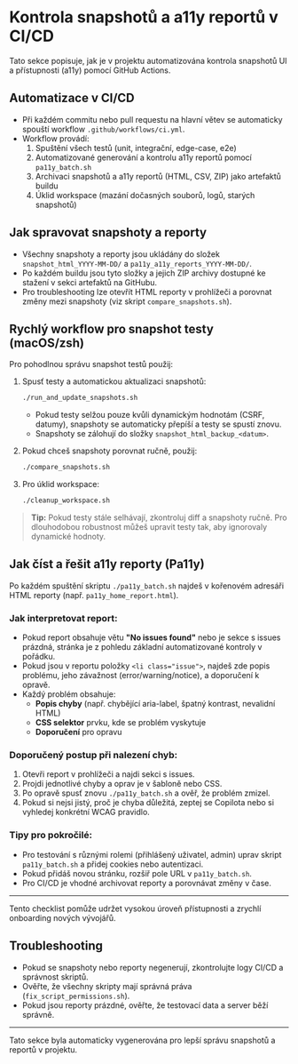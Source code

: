 # Kontrola snapshotů a a11y reportů v CI/CD

Tato sekce popisuje, jak je v projektu automatizována kontrola snapshotů UI a přístupnosti (a11y) pomocí GitHub Actions.

## Automatizace v CI/CD

- Při každém commitu nebo pull requestu na hlavní větev se automaticky spouští workflow `.github/workflows/ci.yml`.
- Workflow provádí:
  1. Spuštění všech testů (unit, integrační, edge-case, e2e)
  2. Automatizované generování a kontrolu a11y reportů pomocí `pa11y_batch.sh`
  3. Archivaci snapshotů a a11y reportů (HTML, CSV, ZIP) jako artefaktů buildu
  4. Úklid workspace (mazání dočasných souborů, logů, starých snapshotů)

## Jak spravovat snapshoty a reporty

- Všechny snapshoty a reporty jsou ukládány do složek `snapshot_html_YYYY-MM-DD/` a `pa11y_a11y_reports_YYYY-MM-DD/`.
- Po každém buildu jsou tyto složky a jejich ZIP archivy dostupné ke stažení v sekci artefaktů na GitHubu.
- Pro troubleshooting lze otevřít HTML reporty v prohlížeči a porovnat změny mezi snapshoty (viz skript `compare_snapshots.sh`).

## Rychlý workflow pro snapshot testy (macOS/zsh)

Pro pohodlnou správu snapshot testů použij:

1. Spusť testy a automatickou aktualizaci snapshotů:

   ```zsh
   ./run_and_update_snapshots.sh
   ```
   - Pokud testy selžou pouze kvůli dynamickým hodnotám (CSRF, datumy), snapshoty se automaticky přepíší a testy se spustí znovu.
   - Snapshoty se zálohují do složky `snapshot_html_backup_<datum>`.

2. Pokud chceš snapshoty porovnat ručně, použij:

   ```zsh
   ./compare_snapshots.sh
   ```

3. Pro úklid workspace:

   ```zsh
   ./cleanup_workspace.sh
   ```

> **Tip:** Pokud testy stále selhávají, zkontroluj diff a snapshoty ručně. Pro dlouhodobou robustnost můžeš upravit testy tak, aby ignorovaly dynamické hodnoty.

## Jak číst a řešit a11y reporty (Pa11y)

Po každém spuštění skriptu `./pa11y_batch.sh` najdeš v kořenovém adresáři HTML reporty (např. `pa11y_home_report.html`).

### Jak interpretovat report:
- Pokud report obsahuje větu **"No issues found"** nebo je sekce s issues prázdná, stránka je z pohledu základní automatizované kontroly v pořádku.
- Pokud jsou v reportu položky `<li class="issue">`, najdeš zde popis problému, jeho závažnost (error/warning/notice), a doporučení k opravě.
- Každý problém obsahuje:
  - **Popis chyby** (např. chybějící aria-label, špatný kontrast, nevalidní HTML)
  - **CSS selektor** prvku, kde se problém vyskytuje
  - **Doporučení** pro opravu

### Doporučený postup při nalezení chyb:
1. Otevři report v prohlížeči a najdi sekci s issues.
2. Projdi jednotlivé chyby a oprav je v šabloně nebo CSS.
3. Po opravě spusť znovu `./pa11y_batch.sh` a ověř, že problém zmizel.
4. Pokud si nejsi jistý, proč je chyba důležitá, zeptej se Copilota nebo si vyhledej konkrétní WCAG pravidlo.

### Tipy pro pokročilé:
- Pro testování s různými rolemi (přihlášený uživatel, admin) uprav skript `pa11y_batch.sh` a přidej cookies nebo autentizaci.
- Pokud přidáš novou stránku, rozšiř pole URL v `pa11y_batch.sh`.
- Pro CI/CD je vhodné archivovat reporty a porovnávat změny v čase.

---

Tento checklist pomůže udržet vysokou úroveň přístupnosti a zrychlí onboarding nových vývojářů.

## Troubleshooting

- Pokud se snapshoty nebo reporty negenerují, zkontrolujte logy CI/CD a správnost skriptů.
- Ověřte, že všechny skripty mají správná práva (`fix_script_permissions.sh`).
- Pokud jsou reporty prázdné, ověřte, že testovací data a server běží správně.

---
Tato sekce byla automaticky vygenerována pro lepší správu snapshotů a reportů v projektu.
